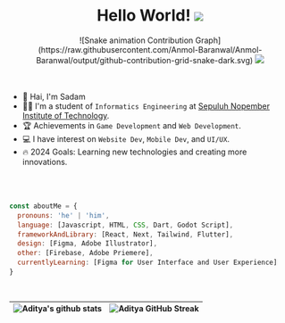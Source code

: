 <h1 align="center"><b>Hello World! </b><img src="https://media.giphy.com/media/hvRJCLFzcasrR4ia7z/giphy.gif" width="35"></h1>
<div align="center">
  ![Snake animation Contribution Graph](https://raw.githubusercontent.com/Anmol-Baranwal/Anmol-Baranwal/output/github-contribution-grid-snake-dark.svg)

<img src="https://www.animatedimages.org/data/media/562/animated-line-image-0184.gif" width="1920" />
</div>
<br>
<br>

- 👋 Hai, I'm Sadam
- 👨‍🎓 I'm a student of `Informatics Engineering` at [Sepuluh Nopember Institute of Technology](https://www.its.ac.id/).
- 🏆 Achievements in `Game Development` and `Web Development`.
- 💻 I have interest on `Website Dev`, `Mobile Dev`, and `UI/UX`.
- 🔥 2024 Goals: Learning new technologies and creating more innovations.
<br>
<br>

```javascript
const aboutMe = {
  pronouns: 'he' | 'him',
  language: [Javascript, HTML, CSS, Dart, Godot Script],
  frameworkAndLibrary: [React, Next, Tailwind, Flutter],
  design: [Figma, Adobe Illustrator],
  other: [Firebase, Adobe Priemere],
  currentlyLearning: [Figma for User Interface and User Experience]
}
```
<br>

| ![Aditya's github stats](https://github-readme-stats-eight-theta.vercel.app/api?username=sdmalirf&show_icons=true&theme=algolia&include_all_commits=true&count_private=true) | ![Aditya GitHub Streak](https://github-readme-stats-eight-theta.vercel.app/api/top-langs/?username=sdmalirf&layout=compact&langs_count=8&theme=algolia) |
| --- | --- |
  
